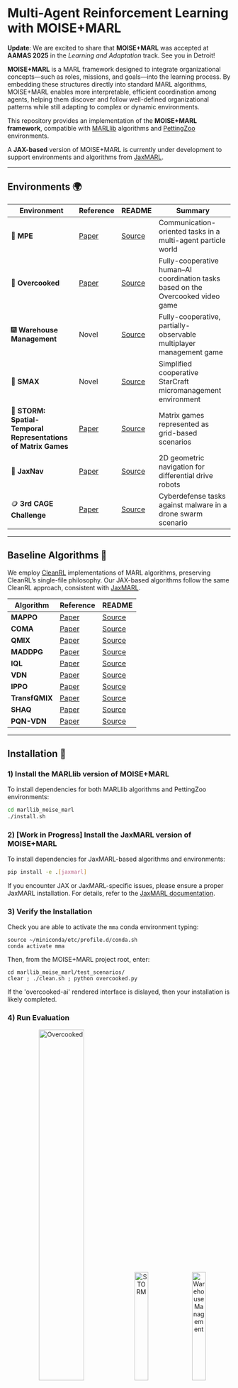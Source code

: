 # Multi-Agent Reinforcement Learning with MOISE+MARL

**Update**: We are excited to share that **MOISE+MARL** was accepted at **AAMAS 2025** in the *Learning and Adaptation* track. See you in Detroit!

**MOISE+MARL** is a MARL framework designed to integrate organizational concepts—such as roles, missions, and goals—into the learning process. By embedding these structures directly into standard MARL algorithms, MOISE+MARL enables more interpretable, efficient coordination among agents, helping them discover and follow well-defined organizational patterns while still adapting to complex or dynamic environments.

This repository provides an implementation of the **MOISE+MARL framework**, compatible with [MARLlib](https://marllib.readthedocs.io/en/latest/) algorithms and [PettingZoo](https://pettingzoo.farama.org/) environments.

A **JAX-based** version of MOISE+MARL is currently under development to support environments and algorithms from [JaxMARL](https://github.com/FLAIROx/JaxMARL).

---

## Environments 🌍

| Environment          | Reference                                                   | README                                                                             | Summary                                                                 |
|----------------------|-------------------------------------------------------------|-------------------------------------------------------------------------------------|-------------------------------------------------------------------------|
| 🔴 **MPE**           | [Paper](https://arxiv.org/abs/1706.02275)                  | [Source](https://github.com/FLAIROx/JaxMARL/tree/main/jaxmarl/environments/mpe)     | Communication-oriented tasks in a multi-agent particle world           |
| 🍲 **Overcooked**    | [Paper](https://arxiv.org/abs/1910.05789)                  | [Source](https://github.com/FLAIROx/JaxMARL/tree/main/jaxmarl/environments/overcooked) | Fully-cooperative human–AI coordination tasks based on the Overcooked video game |
| 🎆 **Warehouse Management** | Novel                                           | [Source](https://github.com/julien6/OMARLE)                                         | Fully-cooperative, partially-observable multiplayer management game    |
| 👾 **SMAX**          | Novel                                                      | [Source](https://github.com/FLAIROx/JaxMARL/tree/main/jaxmarl/environments/smax)    | Simplified cooperative StarCraft micromanagement environment           |
| 🧮 **STORM: Spatial-Temporal Representations of Matrix Games** | [Paper](https://openreview.net/forum?id=54F8woU8vhq) | [Source](https://github.com/FLAIROx/JaxMARL/tree/main/jaxmarl/environments/storm)   | Matrix games represented as grid-based scenarios                        |
| 🧭 **JaxNav**        | [Paper](https://www.arxiv.org/abs/2408.15099)              | [Source](https://github.com/FLAIROx/JaxMARL/tree/main/jaxmarl/environments/jaxnav)  | 2D geometric navigation for differential drive robots                  |
| 🪙 **3rd CAGE Challenge** | [Paper](https://arxiv.org/abs/2108.09118)           | [Source](https://github.com/cage-challenge/cage-challenge-3)                        | Cyberdefense tasks against malware in a drone swarm scenario           |

---

## Baseline Algorithms 🦉

We employ [CleanRL](https://docs.cleanrl.dev/) implementations of MARL algorithms, preserving CleanRL’s single-file philosophy. Our JAX-based algorithms follow the same CleanRL approach, consistent with [JaxMARL](https://github.com/FLAIROx/JaxMARL).

| Algorithm    | Reference                                                 | README                                                                                 |
|--------------|-----------------------------------------------------------|----------------------------------------------------------------------------------------|
| **MAPPO**    | [Paper](https://arxiv.org/abs/2103.01955)                | [Source](https://github.com/FLAIROx/JaxMARL/tree/main/baselines/MAPPO)                |
| **COMA**     | [Paper](https://arxiv.org/abs/1705.08926)                | [Source](https://github.com/matteokarldonati/Counterfactual-Multi-Agent-Policy-Gradients) |
| **QMIX**     | [Paper](https://arxiv.org/abs/1803.11485)                | [Source](https://github.com/FLAIROx/JaxMARL/tree/main/baselines/QLearning)            |
| **MADDPG**   | [Paper](https://arxiv.org/abs/1706.02275)                | [Source](https://github.com/openai/maddpg)                                            |
| **IQL**      | [Paper](https://arxiv.org/abs/1312.5602v1)               | [Source](https://github.com/FLAIROx/JaxMARL/tree/main/baselines/QLearning)            |
| **VDN**      | [Paper](https://arxiv.org/abs/1706.05296)                | [Source](https://github.com/FLAIROx/JaxMARL/tree/main/baselines/QLearning)            |
| **IPPO**     | [Paper](https://arxiv.org/pdf/2011.09533.pdf)            | [Source](https://github.com/FLAIROx/JaxMARL/tree/main/baselines/IPPO)                 |
| **TransfQMIX** | [Paper](https://www.southampton.ac.uk/~eg/AAMAS2023/pdfs/p1679.pdf) | [Source](https://github.com/FLAIROx/JaxMARL/tree/main/baselines/QLearning)  |
| **SHAQ**     | [Paper](https://arxiv.org/abs/2105.15013)                | [Source](https://github.com/FLAIROx/JaxMARL/tree/main/baselines/QLearning)            |
| **PQN-VDN**  | [Paper](https://arxiv.org/abs/2407.04811)                | [Source](https://github.com/mttga/purejaxql)                                          |

---

## Installation 🧗

### 1) Install the **MARLlib** version of MOISE+MARL

To install dependencies for both MARLlib algorithms and PettingZoo environments:

```bash
cd marllib_moise_marl
./install.sh
```

### 2) [Work in Progress] Install the **JaxMARL** version of MOISE+MARL

To install dependencies for JaxMARL-based algorithms and environments:

```bash
pip install -e .[jaxmarl]
```

If you encounter JAX or JaxMARL-specific issues, please ensure a proper JaxMARL installation. For details, refer to the [JaxMARL documentation](https://github.com/FLAIROx/JaxMARL?tab=readme-ov-file#installation--).

### 3) Verify the Installation

Check you are able to activate the ```mma``` conda environment typing:

```
source ~/miniconda/etc/profile.d/conda.sh
conda activate mma
```

Then, from the MOISE+MARL project root, enter:

```
cd marllib_moise_marl/test_scenarios/
clear ; ./clean.sh ; python overcooked.py
```

If the 'overcooked-ai' rendered interface is dislayed, then your installation is likely completed.

### 4) Run Evaluation

<div class="collage">
    <div class="column" align="center">
        <div class="row" align="center">
            <img src="https://raw.githubusercontent.com/julien6/MOISE-MARL/refs/heads/main/docs/images/overcooked.gif?raw=true" alt="Overcooked" width="45%">
            <img src="https://raw.githubusercontent.com/FLAIROx/JaxMARL/refs/heads/main/docs/imgs/storm.gif" alt="STORM" width="25%">
            <img src="https://raw.githubusercontent.com/julien6/MOISE-MARL/refs/heads/main/docs/images/wm.gif?raw=true" alt="Warehouse Management" width="25%">
        </div>
        <div class="row" align="center">
            <img src="https://raw.githubusercontent.com/julien6/MOISE-MARL/refs/heads/main/docs/images/mpe.gif?raw=true" alt="MPE" width="25%">
            <img src="https://raw.githubusercontent.com/julien6/MOISE-MARL/refs/heads/main/docs/images/cyborg.gif?raw=true" alt="CybORG" width="25%">
            <img src="https://raw.githubusercontent.com/FLAIROx/JaxMARL/refs/heads/main/docs/imgs/smax.gif" alt="SMAX" width="25%">
        </div>
    </div>
</div>

<p align="center">
<em>Examples of rendered environments as animated GIFs (some are adapted from [JaxMARL](https://github.com/FLAIROx/JaxMARL))</em>
</p>

---

To train and test a MARL algorithm on a specific environment, look at the `test_scenarios` folder containing typical examples showing how to use MMA for various environments.

**Notes:**

* Incomplete training sessions are automatically saved as checkpoints.
* Checkpoints contain the latest training data
* Recorded environments are saved as mp4 video if 'record_env' is enabled.

For example, to train/test agents using **MAPPO** on the **Overcooked AI** environment:

```bash
clear ; ./clean.sh ; python overcooked.py
```

---

### Basic MOISE+MARL API Usage for MARLlib 🖥️

The **MOISE+MARL API (MMA)** provides a series of classes and modified MARLlib functions. You can first implement a `label_manager` to handle observations and actions so you can conveniently use them to create roles and goals logics aftewards. Then, you can create an `organizational_model` that you can inject in the ```marllib.make_env``` function to make your organizational model effective during training.

MMA also features the **Trajectory-based Evaluation in MOISE+MARL (TEMM)** method, accessed via the `TEMM` class. This function takes a joint-policy model and produces a new MOISE+MARL model augmented with inferred organizational specifications with unsupervised learning techniques.

Here is an environment-agnostic skeleton code showing the underlying principles of MMA.

```python 
from marllib import marl
from mma_wrapper.label_manager import label_manager
from mma_wrapper.organizational_model import deontic_specification, organizational_model, structural_specifications, functional_specifications, deontic_specifications, time_constraint_type
from mma_wrapper.TEMM import TEMM
from mma_wrapper.organizational_specification_logic import role_logic, goal_factory, role_factory, goal_logic
from mma_wrapper.utils import label, observation, action, trajectory
from simple_env import simple_env

env = simple_env_v3.env(render_mode="human")

# Implement the observation/action label manager

class simple_label_manager(label_manager):

    def one_hot_encode_observation(self, observation: Any, agent: str = None) -> 'observation':
        ...
        return one_hot_encoded_observation

    def one_hot_decode_observation(self, observation: observation, agent: str = None) -> Any:
        ...
        return extracted_values

    def one_hot_encode_action(self, action: Any, agent: str = None) -> action:
        ...
        return encoded_action

    def one_hot_decode_action(self, action: action, agent: str = None) -> Any:
        ...
        return decoded_action
    ...

# Create some custom script rules

def role1_fun(trajectory: trajectory, observation: label, agent_name: str, label_manager: label_manager) -> label:
    # print("Leader adversary")
    data = label_manager.one_hot_decode_observation(
        observation=observation, agent=agent_name)
    ...
    return action

def role2_fun(trajectory: trajectory, observation: label, agent_name: str, label_manager: label_manager) -> label:
    # print("Leader adversary")
    data = label_manager.one_hot_decode_observation(
        observation=observation, agent=agent_name)
    ...
    return action

simple_label_mngr = simple_label_manager() 

# Define a MOISE+MARL model
simple_model = organizational_model(
    structural_specifications(
        roles={
            "role_1": role_logic(label_manager=simple_label_mngr).registrer_script_rule(role1_fun),
            "role_2": role_logic(label_manager=simple_label_mngr).registrer_script_rule(role2_fun),
            "role_3": role_logic(label_manager=simple_label_mngr).register_pattern_rule("[#any,#any](0,*)[o1,a1](1,1)", "o2", [("a1", 1), "a2", 1])
            },
        role_inheritance_relations={}, root_groups={}),
    functional_specifications=functional_specifications(
        goals={}, social_scheme={}, mission_preferences=[]),
    deontic_specifications=deontic_specifications(permissions=[], obligations=[
        deontic_specification("role_1", ["agent_0"], [], time_constraint_type.ANY),
        deontic_specification("role_2", ["agent_1", "agent_2"], [], time_constraint_type.ANY)
    ]))

# prepare env
env = marl.make_env(environment_name="mpe",
                    map_name="simple_world_comm", organizational_model=simple_model)

# initialize algorithm with appointed hyper-parameters
# (here 'test' for debuging)
mappo = marl.algos.mappo(hyperparam_source="test")

# build agent model based on env + algorithms + user preference
model = marl.build_model(
    env, mappo, {"core_arch": "mlp", "encode_layer": "128-256"})

# start training
mappo.fit(env, model, stop={'episode_reward_mean': 6000, 'timesteps_total': 20000000}, local_mode=False, num_gpus=0, num_gpus_per_worker=0,
          num_workers=1, share_policy='group', checkpoint_freq=20)

# rendering from given checkpoint
mappo.render(env, model,
             restore_path={
                 'params_path': "./exp_results/.../params.json",
                 'model_path': "./exp_results/.../checkpoint_000020/checkpoint-20",
                 # generates rendered mp4 videos
                 'record_env': True,
                 # runs the default rendering mechanism
                 'render_env': True
             },
             local_mode=True,
             share_policy="group",
             stop_timesteps=1,
             timesteps_total=1,
             checkpoint_freq=1,
             stop_iters=1,
             checkpoint_end=True)
```

<h2 name="cite" id="cite">Citing MOISE+MARL📜 </h2>
If you use MOISE+MARL in your work, please cite us as follows:

```

@inproceedings{soule2024moise_marl, 
  title     = {An Organizationally-Oriented Approach to Enhancing Explainability and Control in Multi-Agent Reinforcement Learning}, 
  author    = {Soulé, Julien and Jamont, Jean-Paul and Occello, Michel and Traonouez, Louis-Marie and Théron, Paul}, 
  booktitle = {Proceedings of the 24th International Conference on Autonomous Agents and Multiagent Systems (AAMAS)}, 
  year      = {2024}, 
  series    = {AAMAS '24}, 
  pages     = {XXX--XXX}, % TBD
  publisher = {International Foundation for Autonomous Agents and Multiagent Systems}, 
  address   = {Detroit, USA}, 
  month     = {May}, 
  abstract  = {Multi-Agent Reinforcement Learning can lead to the development of collaborative agent behaviors that show similarities with organizational concepts. Pushing forward this perspective, we introduce a novel framework that explicitly incorporates organizational roles and goals from the $\mathcal{M}OISE^+$ model into the MARL process, guiding agents to satisfy corresponding organizational constraints. By structuring training with roles and goals, we aim to enhance both the explainability and control of agent behaviors at the organizational level, whereas much of the literature primarily focuses on individual agents. Additionally, our framework includes a post-training analysis method to infer implicit roles and goals, offering insights into emergent agent behaviors. This framework has been applied across various MARL environments and algorithms, demonstrating coherence between predefined organizational specifications and those inferred from trained agents.}, 
  keywords  = {Multi-Agent Reinforcement Learning, Organizational Explainability, Organizational Control}, 
}
```

## See Also 🙌

There are a number of other libraries which inspired this work, we encourage you to take a look!

#### Related Projects:

 - *ROMA*: https://github.com/TonghanWang/ROMA
 - *Roco*: https://papers.ssrn.com/sol3/papers.cfm?abstract_id=5060074
 - *CORD*: https://arxiv.org/abs/2501.02221
 - *TarMAC*: https://arxiv.org/abs/1810.11187
 - *Feudal Multi-Agent Hierarchies for Cooperative Reinforcement Learning*
: https://arxiv.org/abs/1901.08492

